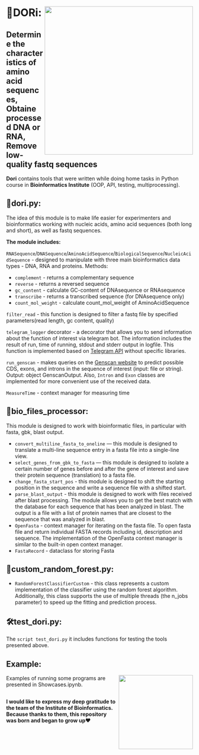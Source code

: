 # 🧬DORi: <img src ='https://clipart-library.com/new_gallery/339-3399184_finding-nemo-facebook-banner.png' width =400 align="right">
## Determine the characteristics of amino acid sequences, Obtaine processed DNA or RNA, Remove low-quality fastq sequences
**Dori** contains tools that were written while doing home tasks in Python course in **Bioinformatics Institute** (OOP, API, testing, multiprocessing).

## 🐠dori.py:
The idea of this module is to make life easier for experimenters and bioinformatics working with nucleic acids, amino acid sequences (both long and short), as well as fastq sequences. 

**The module includes:**

`RNASequence`/`DNASequence`/`AminoAcidSequence`/`BiologicalSequence`/`NucleicAcidSequence` - designed to manipulate with three main bioinformatics data types - DNA, RNA and proteins.
  Methods:
   - `complement` -  returns a complementary sequence
   - `reverse` - returns a reversed sequence
   - `gc_content` - calculate GC-content of DNAsequence or RNAsequence
   - `transcribe` - returns a transcribed sequence (for DNAsequence only)
   - `count_mol_weight` - calculate count_mol_weight of AminoAcidSequence

`filter_read` - this function is designed to filter a fastq file by specified parameters(read length, gc content, quality)

`telegram_logger` decorator - a decorator that allows you to send information about the function of interest via telegram bot. The information includes the result of run, time of running, stdout and stderr output in logfile. This function is implemented based on [Telegram API](https://core.telegram.org)  without specific libraries.

`run_genscan` - makes queries on the [Genscan website](http://hollywood.mit.edu/GENSCAN.html) to predict possible CDS, exons, and introns in the sequence of interest (input: file or string). Output: object GenscanOutput. Also, `Intron` and `Exon` classes are implemented for more convenient use of the received data.

`MeasureTime` - context manager for measuring time

## 🧬bio_files_processor: 

This module is designed to work with bioinformatic files, in particular with fasta, gbk, blast output.
- `convert_multiline_fasta_to_oneline` — this module is designed to translate a multi-line sequence entry in a fasta file into a single-line view.
- `select_genes_from_gbk_to_fasta` — this module is designed to isolate a certain number of genes before and after the gene of interest and save their protein sequence (translation) to a fasta file.
-  `change_fasta_start_pos` - this module is designed to shift the starting position in the sequence and write a sequence file with a shifted start.
-  `parse_blast_output` - this module is designed to work with files received after blast processing. The module allows you to get the best match with the database for each sequence that has been analyzed in blast. The output is a file with a list of protein names that are closest to the sequence that was analyzed in blast.
-  `OpenFasta` - context manager for iterating on the fasta file. To open fasta file and return individual FASTA records including id, description and sequence. The implementation of the OpenFasta context manager is similar to the built-in open context manager.
- `FastaRecord` - dataclass for storing Fasta

## 🌲custom_random_forest.py: 
- `RandomForestClassifierCustom` - this class represents a custom implementation of the classifier using the random forest algorithm. Additionally, this class supports the use of multiple threads (the n_jobs parameter) to speed up the fitting and prediction process.

## 🛠️test_dori.py: 
The `script test_dori.py` it includes functions for testing the tools presented above.



## Example:
<img src ='https://i.pinimg.com/originals/10/3d/d7/103dd740fe24055d2db8a69056c70fb9.png' width =200 align="right">
Examples of running some programs are presented in Showcases.ipynb.


## 

**I would like to express my deep gratitude to the team of the Institute of Bioinformatics. 
Because thanks to them, this repository was born and began to grow up**❤️





